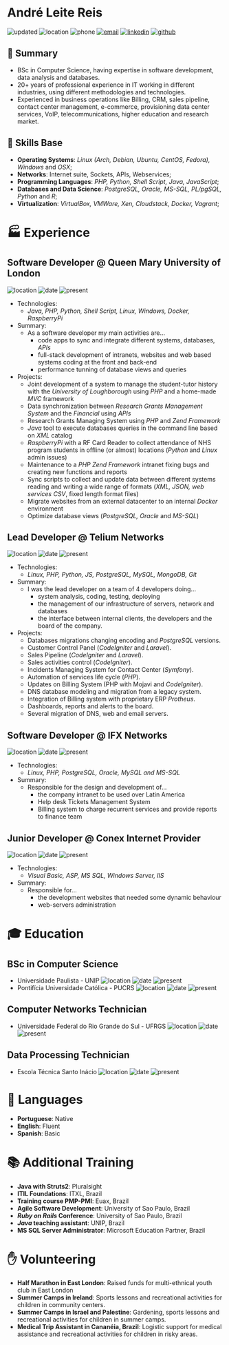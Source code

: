 # André Leite Reis

![updated](https://img.shields.io/badge/updated-2018--11-green.svg) ![location](https://img.shields.io/badge/location-London,_UK-orange.svg)
![phone](https://img.shields.io/badge/phone-+44_074_8210_1626-blue.svg) [![email](https://img.shields.io/badge/email-andre.reis@gmail.com-red.svg)](andre.reis@gmail.com)
[![linkedin](https://img.shields.io/badge/linkedin-linkedin.com/in/andreleitereis-olive.svg)](http://www.linkedin.com/in/andreleitereis) [![github](https://img.shields.io/badge/github-github.com/reis-teal.svg)](https://gitlab.com/andre.reis)

## 📄 Summary

- BSc in Computer Science, having expertise in software development, data analysis and databases.
- 20+ years of professional experience in IT working in different industries, using different methodologies and technologies.
- Experienced in business operations like Billing, CRM, sales pipeline, contact center management, e-commerce, provisioning data center services, VoIP, telecommunications, higher education and research market.

## 💯 Skills Base

- **Operating Systems**: _Linux (Arch, Debian, Ubuntu, CentOS, Fedora), Windows_ and _OSX_;
- **Networks**: Internet suite, Sockets, APIs, Webservices;
- **Programming Languages**: _PHP, Python, Shell Script, Java, JavaScript_;
- **Databases and Data Science**: _PostgreSQL, Oracle, MS-SQL, PL/pgSQL, Python_ and _R_;
- **Virtualization**: _VirtualBox, VMWare, Xen, Cloudstack, Docker, Vagrant_;

# 🏭 Experience

## Software Developer @ Queen Mary University of London

![location](https://img.shields.io/badge/location-London,_UK-blue.svg) ![date](https://img.shields.io/badge/from-2015--11-green.svg) ![present](https://img.shields.io/badge/to-present-red.svg)

- Technologies:
  - _Java, PHP, Python, Shell Script, Linux, Windows, Docker, RaspberryPi_
- Summary:
  - As a software developer my main activities are...
    - code apps to sync and integrate different systems, databases, _APIs_
    - full-stack development of intranets, websites and web based systems coding at the front and back-end
    - performance tunning of database views and queries
- Projects:
  - Joint development of a system to manage the student-tutor history with the _University of Loughborough_ using _PHP_ and a home-made _MVC_       framework
  - Data synchronization between _Research Grants Management System_ and the _Financial_ using _APIs_
  - Research Grants Managing System using _PHP_ and _Zend Framework_
  - _Java_ tool to execute databases queries in the command line based on _XML_ catalog
  - _RaspberryPi_ with a RF Card Reader to collect attendance of NHS program students in offline (or almost) locations (_Python_ and _Linux_       admin issues)
  - Maintenance to a _PHP Zend Framework_ intranet fixing bugs and creating new functions and reports
  - Sync scripts to collect and update data between different systems reading and writing a wide range of formats (_XML, JSON, web services      CSV_, fixed length format files)
  - Migrate websites from an external datacenter to an internal _Docker_ environment
  - Optimize database views (_PostgreSQL, Oracle_ and _MS-SQL_)

<p style="page-break-before: always"></p>

## Lead Developer @ Telium Networks

![location](https://img.shields.io/badge/location-Sao_Paulo,_Brazil-blue.svg) ![date](https://img.shields.io/badge/from-2006--07-green.svg) ![present](https://img.shields.io/badge/to-2015--08-red.svg)

- Technologies:
  - _Linux, PHP, Python, JS, PostgreSQL, MySQL, MongoDB, Git_
- Summary:
  - I was the lead developer on a team of 4 developers doing...
    - system analysis, coding, testing, deploying
    - the management of our infrastructure of servers, network and databases
    - the interface between internal clients, the developers and the board of the company.
- Projects:
  - Databases migrations changing encoding and _PostgreSQL_ versions.
  - Customer Control Panel (_CodeIgniter_ and _Laravel_).
  - Sales Pipeline (_CodeIgniter_ and _Laravel_).
  - Sales activities control (_CodeIgniter_).
  - Incidents Managing System for Contact Center (_Symfony_).
  - Automation of services life cycle (_PHP_).
  - Updates on Billing System (PHP with Mojavi and _CodeIgniter_).
  - DNS database modeling and migration from a legacy system.
  - Integration of Billing system with proprietary ERP _Protheus_.
  - Dashboards, reports and alerts to the board.
  - Several migration of DNS, web and email servers.

## Software Developer @ IFX Networks

![location](https://img.shields.io/badge/location-Sao_Paulo,_Brazil-blue.svg) ![date](https://img.shields.io/badge/from-2000--12-green.svg) ![present](https://img.shields.io/badge/to-2006--06-red.svg)

- Technologies:
  - _Linux, PHP, PostgreSQL, Oracle, MySQL and MS-SQL_
- Summary:
  - Responsible for the design and development of...
    - the company intranet to be used over Latin America
    - Help desk Tickets Management System
    - Billing system to charge recurrent services and provide reports to finance team

## Junior Developer @ Conex Internet Provider
![location](https://img.shields.io/badge/location-Porto_Alegre,_Brazil-blue.svg) ![date](https://img.shields.io/badge/from-1997--02-green.svg) ![present](https://img.shields.io/badge/to-2000--11-red.svg)

- Technologies:
  - _Visual Basic, ASP, MS SQL, Windows Server, IIS_
- Summary:
  - Responsible for...
    - the development websites that needed some dynamic behaviour
    - web-servers administration

<p style="page-break-before: always"></p>

# 🎓 Education

## BSc in Computer Science

- Universidade Paulista - UNIP
  ![location](https://img.shields.io/badge/location-Sao_Paulo,_Brazil-blue.svg) ![date](https://img.shields.io/badge/from-2001-green.svg) ![present](https://img.shields.io/badge/to-2004-red.svg)
- Pontifícia Universidade Católica - PUCRS
  ![location](https://img.shields.io/badge/location-Porto_Alegre,_Brazil-blue.svg) ![date](https://img.shields.io/badge/from-1999-green.svg) ![present](https://img.shields.io/badge/to-2000-red.svg)

## Computer Networks Technician

- Universidade Federal do Rio Grande do Sul - UFRGS
  ![location](https://img.shields.io/badge/location-Porto_Alegre,_Brazil-blue.svg) ![date](https://img.shields.io/badge/from-1997-green.svg) ![present](https://img.shields.io/badge/to-1998-red.svg)

## Data Processing Technician

- Escola Técnica Santo Inácio
  ![location](https://img.shields.io/badge/location-Porto_Alegre,_Brazil-blue.svg) ![date](https://img.shields.io/badge/from-1993-green.svg) ![present](https://img.shields.io/badge/to-1996-red.svg)

# 💬 Languages

- **Portuguese**: Native
- **English**: Fluent
- **Spanish**: Basic

# 📚 Additional Training

- **Java with Struts2**: Pluralsight
- **ITIL Foundations**: ITXL, Brazil
- **Training course PMP-PMI**: Euax, Brazil
- **Agile Software Development**: University of Sao Paulo, Brazil
- **_Ruby on Rails_ Conference**: University of Sao Paulo, Brazil
- **_Java_ teaching assistant**: UNIP, Brazil
- **MS SQL Server Administrator**: Microsoft Education Partner, Brazil

# ✋ Volunteering

- **Half Marathon in East London**: Raised funds for multi-ethnical youth club in East London
- **Summer Camps in Ireland**: Sports lessons and recreational activities for children in community centers.
- **Summer Camps in Israel and Palestine**: Gardening, sports lessons and recreational activities for children in summer camps.
- **Medical Trip Assistant in Cananéia, Brazil**: Logistic support for medical assistance and recreational activities for children in risky areas.
